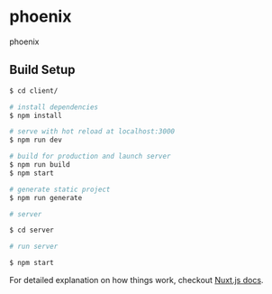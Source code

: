 # phoenix
phoenix
## Build Setup

``` bash
$ cd client/

# install dependencies
$ npm install

# serve with hot reload at localhost:3000
$ npm run dev

# build for production and launch server
$ npm run build
$ npm start

# generate static project
$ npm run generate

# server 

$ cd server

# run server

$ npm start

```

For detailed explanation on how things work, checkout [Nuxt.js docs](https://nuxtjs.org).


